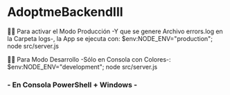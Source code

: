 # AdoptmeBackendIII

🧑‍🔧​
Para activar el Modo Producción -Y que se genere Archivo errors.log en la Carpeta logs-, la App se ejecuta con:
$env:NODE_ENV="production"; node src/server.js

🧑‍🚀​
Para Modo Desarrollo -Sólo en Consola con Colores-:
$env:NODE_ENV="development"; node src/server.js

### - En Consola PowerShell + Windows -
